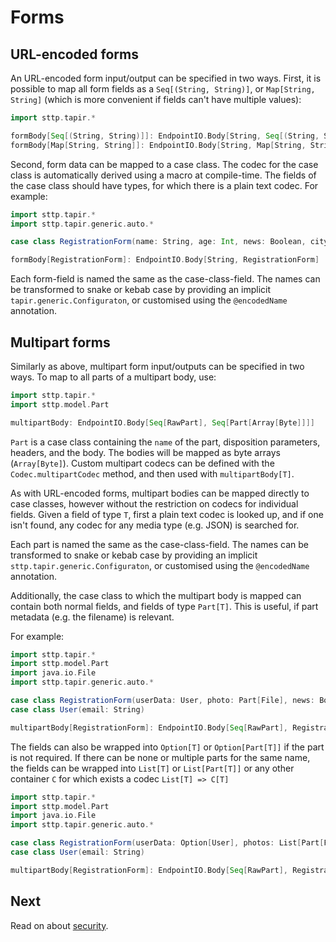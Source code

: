 # Forms

## URL-encoded forms

An URL-encoded form input/output can be specified in two ways. First, it is possible to map all form fields as a
`Seq[(String, String)]`, or `Map[String, String]` (which is more convenient if fields can't have multiple values):

```scala mdoc:compile-only
import sttp.tapir.*

formBody[Seq[(String, String)]]: EndpointIO.Body[String, Seq[(String, String)]]
formBody[Map[String, String]]: EndpointIO.Body[String, Map[String, String]]
```

Second, form data can be mapped to a case class. The codec for the case class is automatically derived using a macro at 
compile-time. The fields of the case class should have types, for which there is a plain text codec. For example:

```scala mdoc:compile-only
import sttp.tapir.*
import sttp.tapir.generic.auto.*

case class RegistrationForm(name: String, age: Int, news: Boolean, city: Option[String])

formBody[RegistrationForm]: EndpointIO.Body[String, RegistrationForm]
```

Each form-field is named the same as the case-class-field. The names can be transformed to snake or kebab case by 
providing an implicit `tapir.generic.Configuraton`, or customised using the `@encodedName` annotation. 

## Multipart forms

Similarly as above, multipart form input/outputs can be specified in two ways. To map to all parts of a multipart body,
use:

```scala mdoc:compile-only
import sttp.tapir.*
import sttp.model.Part

multipartBody: EndpointIO.Body[Seq[RawPart], Seq[Part[Array[Byte]]]]
```

`Part` is a case class containing the `name` of the part, disposition parameters, headers, and the body. The bodies 
will be mapped as byte arrays (`Array[Byte]`). Custom multipart codecs can be defined with the `Codec.multipartCodec`
method, and then used with `multipartBody[T]`.

As with URL-encoded forms, multipart bodies can be mapped directly to case classes, however without the restriction
on codecs for individual fields. Given a field of type `T`, first a plain text codec is looked up, and if one isn't
found, any codec for any media type (e.g. JSON) is searched for.

Each part is named the same as the case-class-field. The names can be transformed to snake or kebab case by 
providing an implicit `sttp.tapir.generic.Configuraton`, or customised using the `@encodedName` annotation. 
 
Additionally, the case class to which the multipart body is mapped can contain both normal fields, and fields of type 
`Part[T]`. This is useful, if part metadata (e.g. the filename) is relevant.

For example:

```scala mdoc:compile-only
import sttp.tapir.*
import sttp.model.Part
import java.io.File
import sttp.tapir.generic.auto.*

case class RegistrationForm(userData: User, photo: Part[File], news: Boolean)
case class User(email: String)

multipartBody[RegistrationForm]: EndpointIO.Body[Seq[RawPart], RegistrationForm]
```

The fields can also be wrapped into `Option[T]` or `Option[Part[T]]` if the part is not required.
If there can be none or multiple parts for the same name, the fields can be wrapped into `List[T]` or `List[Part[T]]`
or any other container `C` for which exists a codec `List[T] => C[T]`

```scala mdoc:compile-only
import sttp.tapir.*
import sttp.model.Part
import java.io.File
import sttp.tapir.generic.auto.*

case class RegistrationForm(userData: Option[User], photos: List[Part[File]], news: Option[Part[Boolean]])
case class User(email: String)

multipartBody[RegistrationForm]: EndpointIO.Body[Seq[RawPart], RegistrationForm]
```

## Next

Read on about [security](security.md).
